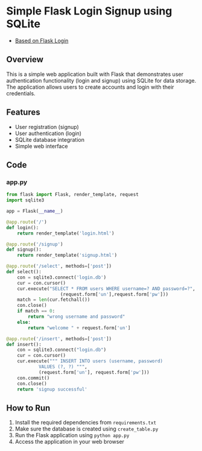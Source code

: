 # Simple Flask Login Signup using SQLite
* [Based on Flask Login](https://github.com/eniompw/FlaskLogin)

## Overview
This is a simple web application built with Flask that demonstrates user authentication functionality (login and signup) using SQLite for data storage. The application allows users to create accounts and login with their credentials.

## Features
- User registration (signup)
- User authentication (login)
- SQLite database integration
- Simple web interface

## Code

### app.py
```python
from flask import Flask, render_template, request
import sqlite3

app = Flask(__name__)

@app.route('/')
def login():
	return render_template('login.html')

@app.route('/signup')
def signup():
	return render_template('signup.html')

@app.route('/select', methods=['post'])
def select():
    con = sqlite3.connect('login.db')
    cur = con.cursor()
    cur.execute("SELECT * FROM users WHERE username=? AND password=?",
                    (request.form['un'],request.form['pw']))
    match = len(cur.fetchall())
    con.close()
    if match == 0:
        return "wrong username and password"
    else:
        return "welcome " + request.form['un']

@app.route('/insert', methods=['post'])
def insert():
	con = sqlite3.connect("login.db")
	cur = con.cursor()
	cur.execute(""" INSERT INTO users (username, password)
			VALUES (?, ?) """,
			(request.form['un'], request.form['pw']))
	con.commit()
	con.close()
	return 'signup successful'
```

## How to Run
1. Install the required dependencies from `requirements.txt`
2. Make sure the database is created using `create_table.py`
3. Run the Flask application using `python app.py`
4. Access the application in your web browser
